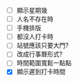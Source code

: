 - [ ] 顯示星期幾
- [ ] 人名不存在時
- [ ] 手機排版
- [ ] 都沒人打卡時
- [ ] 站號應該只要大門?
- [ ] 改成行事曆形式?
- [ ] 時間範圍寬鬆一點點
- [x] 顯示遲到打卡時間